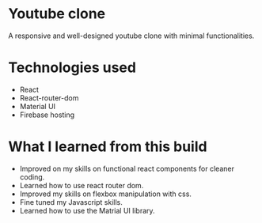 # Youtube clone

A responsive and well-designed youtube clone with minimal functionalities.

# Technologies used

- React
- React-router-dom
- Material UI
- Firebase hosting

# What I learned from this build

- Improved on my skills on functional react components for cleaner coding.
- Learned how to use react router dom.
- Improved my skills on flexbox manipulation with css.
- Fine tuned my Javascript skills.
- Learned how to use the Matrial UI library.
